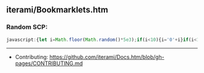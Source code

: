 iterami/Bookmarklets.htm
------------------------

### Random SCP:

```javascript
javascript:{let i=Math.floor(Math.random()*5e3);if(i<10){i='0'+i}if(i<100){i='0'+i}window.location.href='http://scp-wiki.net/scp-'+i};void(0);
```

---

* Contributing: https://github.com/iterami/Docs.htm/blob/gh-pages/CONTRIBUTING.md
